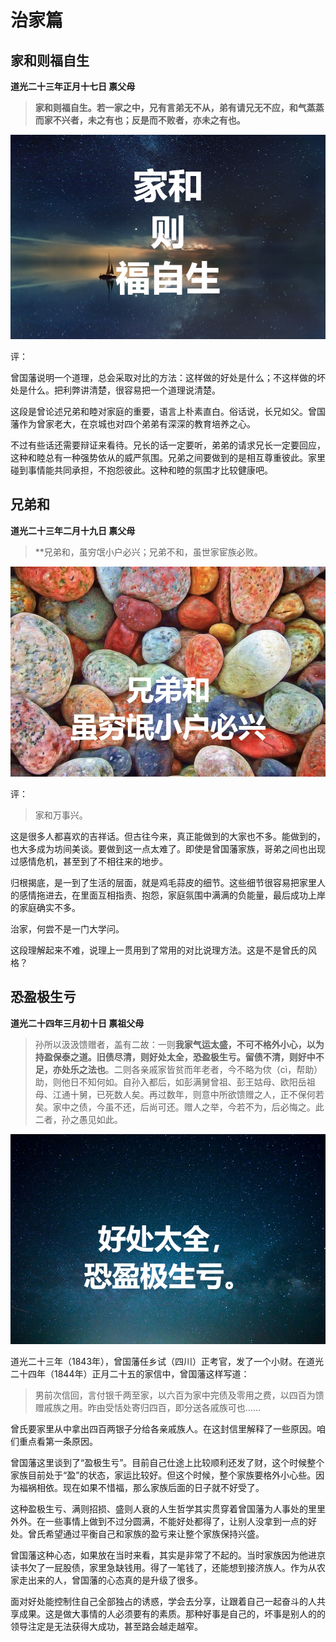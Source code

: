 
# 治家篇

## 家和则福自生

**道光二十三年正月十七日 禀父母**

> **家和则福自生。若一家之中，兄有言弟无不从，弟有请兄无不应，和气蒸蒸而家不兴者，未之有也；反是而不败者，亦未之有也。**

![](https://github.com/zhaoshuaiyang/Notes-Family-Letter-Zeng-Guofan/blob/master/images/chapter02-006.png?raw=true)

评：

曾国藩说明一个道理，总会采取对比的方法：这样做的好处是什么；不这样做的坏处是什么。把利弊讲清楚，很容易把一个道理说清楚。

这段是曾论述兄弟和睦对家庭的重要，语言上朴素直白。俗话说，长兄如父。曾国藩作为曾家老大，在京城也对四个弟弟有深深的教育培养之心。

不过有些话还需要辩证来看待。兄长的话一定要听，弟弟的请求兄长一定要回应，这种和睦总有一种强势依从的威严氛围。兄弟之间要做到的是相互尊重彼此。家里碰到事情能共同承担，不抱怨彼此。这种和睦的氛围才比较健康吧。

## 兄弟和

**道光二十三年二月十九日 禀父母**

> **兄弟和，虽穷氓小户必兴；兄弟不和，虽世家宦族必败。

![](https://github.com/zhaoshuaiyang/Notes-Family-Letter-Zeng-Guofan/blob/master/images/week03-04.png?raw=true)

评：

> 家和万事兴。

这是很多人都喜欢的吉祥话。但古往今来，真正能做到的大家也不多。能做到的，也大多成为坊间美谈。要做到这一点太难了。即使是曾国藩家族，哥弟之间也出现过感情危机，甚至到了不相往来的地步。

归根揭底，是一到了生活的层面，就是鸡毛蒜皮的细节。这些细节很容易把家里人的感情拖进去，在里面互相指责、抱怨，家庭氛围中满满的负能量，最后成功上岸的家庭确实不多。

治家，何尝不是一门大学问。

这段理解起来不难，说理上一贯用到了常用的对比说理方法。这是不是曾氏的风格？


## 恐盈极生亏

**道光二十四年三月初十日 禀祖父母**

> 孙所以汲汲馈赠者，盖有二故：一则**我家气运太盛，不可不格外小心，以为持盈保泰之道。旧债尽清，则好处太全，恐盈极生亏。留债不清，则好中不足，亦处乐之法也**。二则各亲戚家皆贫而年老者，今不略为佽（cì，帮助）助，则他日不知何如。自孙入都后，如彭满舅曾祖、彭王姑母、欧阳岳祖母、江通十舅，已死数人矣。再过数年，则意中所欲馈赠之人，正不保何若矣。家中之债，今虽不还，后尚可还。赠人之举，今若不为，后必悔之。此二者，孙之愚见如此。

![](https://github.com/zhaoshuaiyang/Notes-Family-Letter-Zeng-Guofan/blob/master/images/week04-05.png?raw=true)

道光二十三年（1843年），曾国藩任乡试（四川）正考官，发了一个小财。在道光二十四年（1844年）正月二十五的家信中，曾国藩这样写道：

> 男前次信回，言付银千两至家，以六百为家中完债及零用之费，以四百为馈赠戚族之用。昨由受恬处寄归四百，即分送各戚族可也……

曾氏要家里从中拿出四百两银子分给各亲戚族人。在这封信里解释了一些原因。咱们重点看第一条原因。

曾国藩这里谈到了“盈极生亏”。目前自己仕途上比较顺利还发了财，这个时候整个家族目前处于“盈”的状态，家运比较好。但这个时候，整个家族要格外小心些。因为福祸相依。现在如果不惜福，那么家族后面的日子就不好受了。

这种盈极生亏、满则招损、盛则人衰的人生哲学其实贯穿着曾国藩为人事处的里里外外。在一些事情上做到不过分圆满，不能好处都得了，让别人没拿到一点的好处。曾氏希望通过平衡自己和家族的盈亏来让整个家族保持兴盛。

曾国藩这种心态，如果放在当时来看，其实是非常了不起的。当时家族因为他进京读书欠了一屁股债，家里急缺钱用。得了一笔钱了，还能想到接济族人。作为从农家走出来的人，曾国藩的心态真的是升级了很多。

面对好处能控制住自己全部独占的诱惑，学会去分享，让跟着自己一起奋斗的人共享成果。这是做大事情的人必须要有的素质。那种好事是自己的，坏事是别人的的领导注定是无法获得大成功，甚至路会越走越窄。
